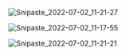 ![Snipaste_2022-07-02_11-21-27](D:\路径不动的文件\图片\侯捷\Snipaste_2022-07-02_11-21-27.png)

![Snipaste_2022-07-02_11-17-55](D:\路径不动的文件\图片\侯捷\Snipaste_2022-07-02_11-17-55.png)

![Snipaste_2022-07-02_11-21-21](D:\路径不动的文件\图片\侯捷\Snipaste_2022-07-02_11-21-21.png)
